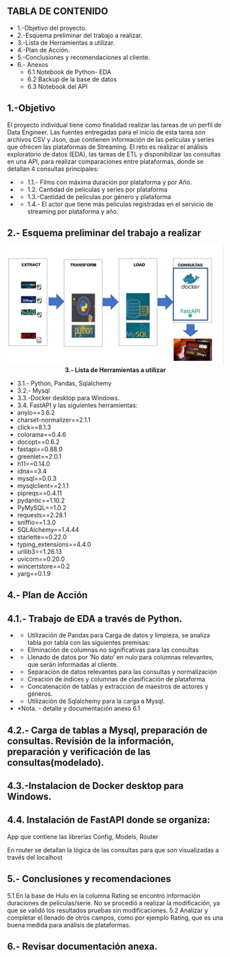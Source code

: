 ## **TABLA DE CONTENIDO**
+ 1.-Objetivo del proyecto.
+ 2.-Esquema preliminar del trabajo a realizar.
+ 3.-Lista de Herramientas a utilizar.
+ 4.-Plan de Acción.
+ 5.-Conclusiones y recomendaciones al cliente.
+ 6.- Anexos 
	+ 6.1 Notebook de Python- EDA
	+ 6.2 Backup de la base de datos
	+ 6.3 Notebook del API

## **1.-Objetivo**
El proyecto individual tiene como finalidad realizar las tareas de un perfil de Data Engineer. 
Las fuentes entregadas para el inicio de esta tarea son archivos CSV y Json, que contienen información de las películas y series que ofrecen las plataformas de Streaming.
El reto es realizar el análisis exploratorio de datos (EDA), las tareas de ETL y disponibilizar las consultas en una API, para realizar comparaciones entre plataformas, donde se detallan 4 consultas principales:

+ + 1.1.- Films con máxima duración por plataforma y por Año.
+ + 1.2. Cantidad de películas y series por plataforma
+ + 1.3.-Cantidad de películas por género y plataforma
+ + 1.4.- El actor que tiene más películas registradas en el servicio de streaming por plataforma y año.

## **2.- Esquema preliminar del trabajo a realizar**
<p align="center">
<img src="https://github.com/giselamdp/PI01_DATA05/blob/main/imagenes/esquemaPreliminar.jpg"

## **3.- Lista de Herramientas a utilizar**
+ 3.1.- Python, Pandas, Sqlalchemy 
+ 3.2.- Mysql
+ 3.3.-Docker desktop para Windows.
+ 3.4. FastAPI y las siguientes herramientas:
+ anyio==3.6.2
+ charset-normalizer==2.1.1
+ click==8.1.3
+ colorama==0.4.6
+ docopt==0.6.2
+ fastapi==0.88.0
+ greenlet==2.0.1
+ h11==0.14.0
+ idna==3.4
+ mysql==0.0.3
+ mysqlclient==2.1.1
+ pipreqs==0.4.11
+ pydantic==1.10.2
+ PyMySQL==1.0.2
+ requests==2.28.1
+ sniffio==1.3.0
+ SQLAlchemy==1.4.44
+ starlette==0.22.0
+ typing_extensions==4.4.0
+ urllib3==1.26.13
+ uvicorn==0.20.0
+ wincertstore==0.2
+ yarg==0.1.9

## **4.- Plan de Acción**

## **4.1.- Trabajo de EDA a través de Python.**

+ + Utilización de Pandas para Carga de datos y limpieza, se analiza tabla por tabla con las siguientes premisas:
+ + Eliminación de columnas no significativas para las consultas
+ + Llenado de datos por ‘No dato’ en nulo para columnas relevantes, que serán informadas al cliente.
+ + Separación de datos relevantes para las consultas y normalización 
+ + Creación de índices y columnas de clasificación de plataforma
+ + Concatenación de tablas y extracción de maestros de actores y géneros.
+ + Utilización de Sqlalchemy para la carga a Mysql.
+ *Nota. - detalle y documentación anexo 6.1

## **4.2.- Carga de tablas a Mysql, preparación de consultas. Revisión de la información, preparación y verificación de las consultas(modelado).**
## **4.3.-Instalacion de Docker desktop para Windows.**






## **4.4. Instalación de FastAPI donde se organiza:**
App que contiene las librerías Config, Models, Router
               
En router se detallan la lógica de las consultas para que son visualizadas a través del localhost

## **5.- Conclusiones y recomendaciones**
5.1 En la base de Hulu en la columna Rating se encontró información duraciones de películas/serie. No se procedió a realizar la modificación, ya que se validó los resultados pruebas sin modificaciones.
5.2 Analizar y completar el llenado de otros campos, como por ejemplo Rating, que es una buena medida para análisis de plataformas.
## **6.- Revisar documentación anexa.**

